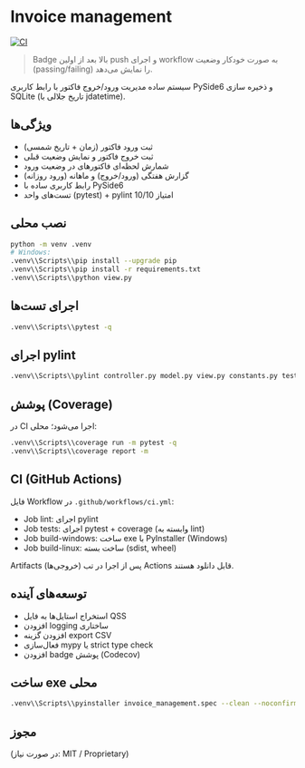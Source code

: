 # Invoice management

[![CI](https://github.com/FarhadKhakzad/invoice-management/actions/workflows/ci.yml/badge.svg)](https://github.com/FarhadKhakzad/invoice-management/actions/workflows/ci.yml)

> Badge بالا بعد از اولین push و اجرای workflow به صورت خودکار وضعیت (passing/failing) را نمایش می‌دهد.

سیستم ساده مدیریت ورود/خروج فاکتور با رابط کاربری PySide6 و ذخیره سازی SQLite (تاریخ جلالی با jdatetime).

## ویژگی‌ها
- ثبت ورود فاکتور (زمان + تاریخ شمسی)
- ثبت خروج فاکتور و نمایش وضعیت قبلی
- شمارش لحظه‌ای فاکتورهای در وضعیت ورود
- گزارش هفتگی (ورود/خروج) و ماهانه (ورود روزانه)
- رابط کاربری ساده با PySide6
- تست‌های واحد (pytest) + pylint امتیاز 10/10

## نصب محلی
```bash
python -m venv .venv
# Windows:
.venv\\Scripts\\pip install --upgrade pip
.venv\\Scripts\\pip install -r requirements.txt
.venv\\Scripts\\python view.py
```

## اجرای تست‌ها
```bash
.venv\\Scripts\\pytest -q
```

## اجرای pylint
```bash
.venv\\Scripts\\pylint controller.py model.py view.py constants.py tests
```

## پوشش (Coverage)
در CI اجرا می‌شود؛ محلی:
```bash
.venv\\Scripts\\coverage run -m pytest -q
.venv\\Scripts\\coverage report -m
```

## CI (GitHub Actions)
فایل Workflow در `.github/workflows/ci.yml`:
- Job lint: اجرای pylint
- Job tests: اجرای pytest + coverage (وابسته به lint)
- Job build-windows: ساخت exe با PyInstaller (Windows)
- Job build-linux: ساخت بسته (sdist, wheel)

Artifacts (خروجی‌ها) پس از اجرا در تب Actions قابل دانلود هستند.

## توسعه‌های آینده
- استخراج استایل‌ها به فایل QSS
- افزودن logging ساختاری
- افزودن گزینه export CSV
- فعال‌سازی mypy یا strict type check
- افزودن badge پوشش (Codecov)

## ساخت exe محلی
```bash
.venv\\Scripts\\pyinstaller invoice_management.spec --clean --noconfirm
```

## مجوز
(در صورت نیاز: MIT / Proprietary)
